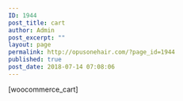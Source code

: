 ```yaml
---
ID: 1944
post_title: cart
author: Admin
post_excerpt: ""
layout: page
permalink: http://opusonehair.com/?page_id=1944
published: true
post_date: 2018-07-14 07:08:06
---
```

[woocommerce_cart]